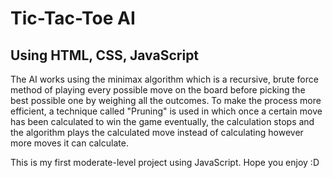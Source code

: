 # Tic-Tac-Toe AI

## Using HTML, CSS, JavaScript

The AI works using the minimax algorithm which is a recursive,
brute force method of playing every possible move on the board
before picking the best possible one by weighing all the outcomes. To make the process more efficient, a technique called "Pruning" is used in which once a certain move has been calculated to win the game eventually, the calculation stops and the algorithm plays the calculated move instead of calculating however more moves it can calculate.

This is my first moderate-level project using JavaScript.
Hope you enjoy :D